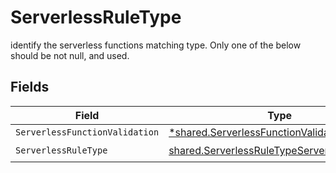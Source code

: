 # ServerlessRuleType

identify the serverless functions matching type. Only one of the below should be not null, and  used.


## Fields

| Field                                                                                                             | Type                                                                                                              | Required                                                                                                          | Description                                                                                                       |
| ----------------------------------------------------------------------------------------------------------------- | ----------------------------------------------------------------------------------------------------------------- | ----------------------------------------------------------------------------------------------------------------- | ----------------------------------------------------------------------------------------------------------------- |
| `ServerlessFunctionValidation`                                                                                    | [*shared.ServerlessFunctionValidation](../../../pkg/models/shared/serverlessfunctionvalidation.md)                | :heavy_minus_sign:                                                                                                | N/A                                                                                                               |
| `ServerlessRuleType`                                                                                              | [shared.ServerlessRuleTypeServerlessRuleType](../../../pkg/models/shared/serverlessruletypeserverlessruletype.md) | :heavy_check_mark:                                                                                                | N/A                                                                                                               |